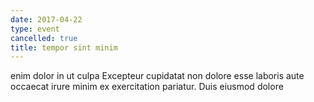 ```yaml
---
date: 2017-04-22
type: event
cancelled: true
title: tempor sint minim
---
```

enim dolor in ut culpa Excepteur cupidatat non dolore esse laboris aute occaecat irure minim ex exercitation pariatur. Duis eiusmod dolore
